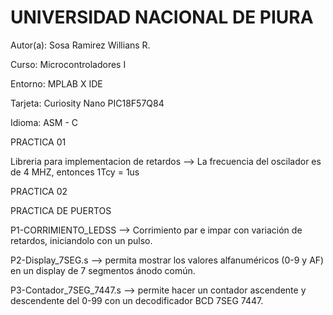 # UNIVERSIDAD NACIONAL DE PIURA

Autor(a): Sosa Ramirez Willians R.

Curso: Microcontroladores I

Entorno: MPLAB X IDE

Tarjeta: Curiosity Nano PIC18F57Q84

Idioma: ASM - C

PRACTICA 01

Libreria para implementacion de retardos --> La frecuencia del oscilador es de 4 MHZ, entonces 1Tcy = 1us

PRACTICA 02

PRACTICA DE PUERTOS

P1-CORRIMIENTO_LEDSS --> Corrimiento par e impar con variación de retardos, iniciandolo con un pulso.
  
P2-Display_7SEG.s --> permita mostrar los valores alfanuméricos (0-9 y AF) en un display de 7 segmentos ánodo común.

P3-Contador_7SEG_7447.s --> permite hacer un contador ascendente y descendente del 0-99 con un decodificador BCD 7SEG 7447. 
